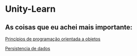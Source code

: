 # Unity-Learn

## As coisas que eu achei mais importante:

[Princípios de programação orientada a objetos](https://github.com/elisioMassaqui/Unity-Learn/blob/main/Pilares%20de%20POO.md)

[Persistencia de dados](https://github.com/elisioMassaqui/Unity-Learn/blob/main/Implement%20data%20persistence.md)
